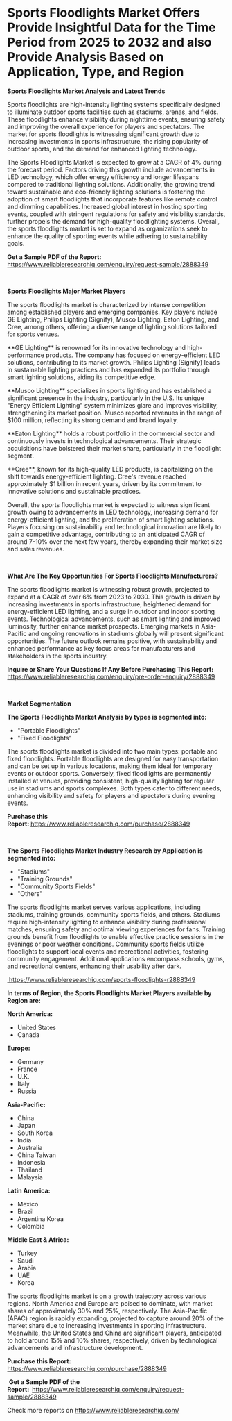 <p><h1>Sports Floodlights Market Offers Provide Insightful Data for the Time Period from 2025 to 2032 and also Provide Analysis Based on Application, Type, and Region</h1></p><p><strong>Sports Floodlights Market Analysis and Latest Trends</strong></p>
<p><p>Sports floodlights are high-intensity lighting systems specifically designed to illuminate outdoor sports facilities such as stadiums, arenas, and fields. These floodlights enhance visibility during nighttime events, ensuring safety and improving the overall experience for players and spectators. The market for sports floodlights is witnessing significant growth due to increasing investments in sports infrastructure, the rising popularity of outdoor sports, and the demand for enhanced lighting technology. </p><p>The Sports Floodlights Market is expected to grow at a CAGR of 4% during the forecast period. Factors driving this growth include advancements in LED technology, which offer energy efficiency and longer lifespans compared to traditional lighting solutions. Additionally, the growing trend toward sustainable and eco-friendly lighting solutions is fostering the adoption of smart floodlights that incorporate features like remote control and dimming capabilities. Increased global interest in hosting sporting events, coupled with stringent regulations for safety and visibility standards, further propels the demand for high-quality floodlighting systems. Overall, the sports floodlights market is set to expand as organizations seek to enhance the quality of sporting events while adhering to sustainability goals.</p></p>
<p><strong>Get a Sample PDF of the Report:&nbsp;</strong> <a href="https://www.reliableresearchiq.com/enquiry/request-sample/2888349?utm_campaign=2883&utm_medium=2&utm_source=Github&utm_content=ia&utm_term=14032025&utm_id=sports-floodlights">https://www.reliableresearchiq.com/enquiry/request-sample/2888349</a></p>
<p>&nbsp;</p>
<p><strong>Sports Floodlights Major Market Players</strong></p>
<p><p>The sports floodlights market is characterized by intense competition among established players and emerging companies. Key players include GE Lighting, Philips Lighting (Signify), Musco Lighting, Eaton Lighting, and Cree, among others, offering a diverse range of lighting solutions tailored for sports venues.</p><p>**GE Lighting** is renowned for its innovative technology and high-performance products. The company has focused on energy-efficient LED solutions, contributing to its market growth. Philips Lighting (Signify) leads in sustainable lighting practices and has expanded its portfolio through smart lighting solutions, aiding its competitive edge.</p><p>**Musco Lighting** specializes in sports lighting and has established a significant presence in the industry, particularly in the U.S. Its unique "Energy Efficient Lighting" system minimizes glare and improves visibility, strengthening its market position. Musco reported revenues in the range of $100 million, reflecting its strong demand and brand loyalty.</p><p>**Eaton Lighting** holds a robust portfolio in the commercial sector and continuously invests in technological advancements. Their strategic acquisitions have bolstered their market share, particularly in the floodlight segment.</p><p>**Cree**, known for its high-quality LED products, is capitalizing on the shift towards energy-efficient lighting. Cree's revenue reached approximately $1 billion in recent years, driven by its commitment to innovative solutions and sustainable practices.</p><p>Overall, the sports floodlights market is expected to witness significant growth owing to advancements in LED technology, increasing demand for energy-efficient lighting, and the proliferation of smart lighting solutions. Players focusing on sustainability and technological innovation are likely to gain a competitive advantage, contributing to an anticipated CAGR of around 7-10% over the next few years, thereby expanding their market size and sales revenues.</p></p>
<p>&nbsp;</p>
<p><strong>What Are The Key Opportunities For Sports Floodlights Manufacturers?</strong></p>
<p><p>The sports floodlights market is witnessing robust growth, projected to expand at a CAGR of over 6% from 2023 to 2030. This growth is driven by increasing investments in sports infrastructure, heightened demand for energy-efficient LED lighting, and a surge in outdoor and indoor sporting events. Technological advancements, such as smart lighting and improved luminosity, further enhance market prospects. Emerging markets in Asia-Pacific and ongoing renovations in stadiums globally will present significant opportunities. The future outlook remains positive, with sustainability and enhanced performance as key focus areas for manufacturers and stakeholders in the sports industry.</p></p>
<p><strong>Inquire or Share Your Questions If Any Before Purchasing This Report:</strong> <a href="https://www.reliableresearchiq.com/enquiry/pre-order-enquiry/2888349?utm_campaign=2883&utm_medium=2&utm_source=Github&utm_content=ia&utm_term=14032025&utm_id=sports-floodlights">https://www.reliableresearchiq.com/enquiry/pre-order-enquiry/2888349</a></p>
<p>&nbsp;</p>
<p><strong>Market Segmentation</strong></p>
<p><strong>The Sports Floodlights Market Analysis by types is segmented into:</strong></p>
<p><ul><li>"Portable Floodlights"</li><li>"Fixed Floodlights"</li></ul></p>
<p><p>The sports floodlights market is divided into two main types: portable and fixed floodlights. Portable floodlights are designed for easy transportation and can be set up in various locations, making them ideal for temporary events or outdoor sports. Conversely, fixed floodlights are permanently installed at venues, providing consistent, high-quality lighting for regular use in stadiums and sports complexes. Both types cater to different needs, enhancing visibility and safety for players and spectators during evening events.</p></p>
<p><strong>Purchase this Report:&nbsp;</strong><a href="https://www.reliableresearchiq.com/purchase/2888349?utm_campaign=2883&utm_medium=2&utm_source=Github&utm_content=ia&utm_term=14032025&utm_id=sports-floodlights">https://www.reliableresearchiq.com/purchase/2888349</a></p>
<p>&nbsp;</p>
<p><strong>The Sports Floodlights Market Industry Research by Application is segmented into:</strong></p>
<p><ul><li>"Stadiums"</li><li>"Training Grounds"</li><li>"Community Sports Fields"</li><li>"Others"</li></ul></p>
<p><p>The sports floodlights market serves various applications, including stadiums, training grounds, community sports fields, and others. Stadiums require high-intensity lighting to enhance visibility during professional matches, ensuring safety and optimal viewing experiences for fans. Training grounds benefit from floodlights to enable effective practice sessions in the evenings or poor weather conditions. Community sports fields utilize floodlights to support local events and recreational activities, fostering community engagement. Additional applications encompass schools, gyms, and recreational centers, enhancing their usability after dark.</p></p>
<p><a href="https://www.reliableresearchiq.com/sports-floodlights-r2888349?utm_campaign=2883&utm_medium=2&utm_source=Github&utm_content=ia&utm_term=14032025&utm_id=sports-floodlights">&nbsp;https://www.reliableresearchiq.com/sports-floodlights-r2888349</a></p>
<p><strong>In terms of Region, the Sports Floodlights Market Players available by Region are:</strong></p>
<p>
    <p> <strong> North America: </strong>
        <ul>
            <li>United States</li>
            <li>Canada</li>
        </ul>
        </p> 
    <p> <strong> Europe: </strong>
        <ul>
            <li>Germany</li>
            <li>France</li>
            <li>U.K.</li>
            <li>Italy</li>
            <li>Russia</li>
        </ul>
        </p> 
    <p> <strong> Asia-Pacific: </strong>
        <ul>
            <li>China</li>
            <li>Japan</li>
            <li>South Korea</li>
            <li>India</li>
            <li>Australia</li>
            <li>China Taiwan</li>
            <li>Indonesia</li>
            <li>Thailand</li>
            <li>Malaysia</li>
        </ul>
        </p> 
    <p> <strong> Latin America: </strong>
        <ul>
            <li>Mexico</li>
            <li>Brazil</li>
            <li>Argentina Korea</li>
            <li>Colombia</li>
        </ul>
        </p> 
    <p> <strong> Middle East & Africa: </strong>
        <ul>
            <li>Turkey</li>
            <li>Saudi</li>
            <li>Arabia</li>
            <li>UAE</li>
            <li>Korea</li>
        </ul>
    </p>
    </p>
<p><p>The sports floodlights market is on a growth trajectory across various regions. North America and Europe are poised to dominate, with market shares of approximately 30% and 25%, respectively. The Asia-Pacific (APAC) region is rapidly expanding, projected to capture around 20% of the market share due to increasing investments in sporting infrastructure. Meanwhile, the United States and China are significant players, anticipated to hold around 15% and 10% shares, respectively, driven by technological advancements and infrastructure development.</p></p>
<p><strong>Purchase this Report: </strong><a href="https://www.reliableresearchiq.com/purchase/2888349?utm_campaign=2883&utm_medium=2&utm_source=Github&utm_content=ia&utm_term=14032025&utm_id=sports-floodlights">https://www.reliableresearchiq.com/purchase/2888349</a></p>
<p>&nbsp;<strong>Get a Sample PDF of the Report:&nbsp;&nbsp;</strong><a href="https://www.reliableresearchiq.com/enquiry/request-sample/2888349?utm_campaign=2883&utm_medium=2&utm_source=Github&utm_content=ia&utm_term=14032025&utm_id=sports-floodlights">https://www.reliableresearchiq.com/enquiry/request-sample/2888349</a></p>
<p><strong></strong></p>
<p>Check more reports on <a href="https://www.reliableresearchiq.com/?utm_campaign=2883&utm_medium=2&utm_source=Github&utm_content=ia&utm_term=14032025&utm_id=sports-floodlights">https://www.reliableresearchiq.com/</a></p>